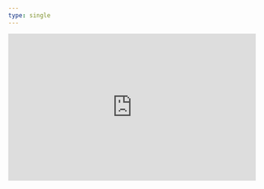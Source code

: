 ```yaml
---
type: single
---
```


<iframe src="https://open.spotify.com/embed/playlist/3tSlFsm7LeJdPrbLiYmH3X" style="width: 100%; height: 300px;" frameborder="0" allowtransparency="true" allow="encrypted-media"></iframe>
